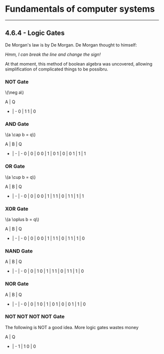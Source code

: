 # Fundamentals of computer systems
---

## 4.6.4 - Logic Gates

De Morgan's law is by De Morgan. De Morgan thought to himself:

_Hmm, I can break the line and change the sign!_

At that moment, this method of boolean algebra was uncovered, allowing simplification of complicated things to be possibru.

### NOT Gate

\\(\\neg a\\)

A | Q
- | -
0 | 1
1 | 0

### AND Gate

\\(a \\cap b = q\\)

A | B | Q
- | - | -
0 | 0 | 0
0 | 1 | 0
1 | 0 | 0
1 | 1 | 1

### OR Gate

\\(a \\cup b = q\\)

A | B | Q
- | - | -
0 | 0 | 0
0 | 1 | 1
1 | 0 | 1
1 | 1 | 1

### XOR Gate

\\(a \\oplus b = q\\)

A | B | Q
- | - | -
0 | 0 | 0
0 | 1 | 1
1 | 0 | 1
1 | 1 | 0

### NAND Gate

A | B | Q
- | - | -
0 | 0 | 1
0 | 1 | 1
1 | 0 | 1
1 | 1 | 0

### NOR Gate

A | B | Q
- | - | -
0 | 0 | 1
0 | 1 | 0
1 | 0 | 0
1 | 1 | 0

### NOT NOT NOT NOT Gate

<div class="grey-b1 infobox">
    <p>The following is NOT a good idea. More logic gates wastes money</p>
</div>

A | Q
- | -
1 | 1
0 | 0